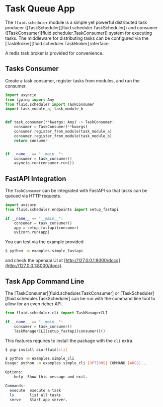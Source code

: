 # Task Queue App

The `fluid.scheduler` module is a simple yet powerful distributed task producer ([TaskScheduler][fluid.scheduler.TaskScheduler]) and consumer ([TaskConsumer][fluid.scheduler.TaskConsumer]) system for executing tasks.
The middleware for distributing tasks can be configured via the [TaskBroker][fluid.scheduler.TaskBroker] interface.

A redis task broker is provided for convenience.

## Tasks Consumer

Create a task consumer, register tasks from modules, and run the consumer.

```python
import asyncio
from typing import Any
from fluid.scheduler import TaskConsumer
import task_module_a, task_module_b


def task_consumer(**kwargs: Any) -> TaskConsumer:
    consumer = TaskConsumer(**kwargs)
    consumer.register_from_module(task_module_a)
    consumer.register_from_module(task_module_b)
    return consumer


if __name__ == "__main__":
    consumer = task_consumer()
    asyncio.run(consumer.run())
```

## FastAPI Integration

The `TaskConsumer` can be integrated with FastAPI so that
tasks can be queued via HTTP requests.

```python
import uvicorn
from fluid.scheduler.endpoints import setup_fastapi

if __name__ == "__main__":
    consumer = task_consumer()
    app = setup_fastapi(consumer)
    uvicorn.run(app)
```

You can test via the example provided

```bash
$ python -m examples.simple_fastapi
```

and check the openapi UI at [http://127.0.0.1:8000/docs](http://127.0.0.1:8000/docs).


## Task App Command Line

The [TaskConsumer][fluid.scheduler.TaskConsumer] or [TaskScheduler][fluid.scheduler.TaskScheduler] can be run with the command line tool to allow for an even richer API.

```python
from fluid.scheduler.cli import TaskManagerCLI

if __name__ == "__main__":
    consumer = task_consumer()
    TaskManagerCLI(setup_fastapi(consumer))()
```

This features requires to install the package with the `cli` extra.

```bash
$ pip install aio-fluid[cli]
```

```bash
$ python -m examples.simple_cli
Usage: python -m examples.simple_cli [OPTIONS] COMMAND [ARGS]...

Options:
  --help  Show this message and exit.

Commands:
  execute  execute a task
  ls       list all tasks
  serve    Start app server.
```
